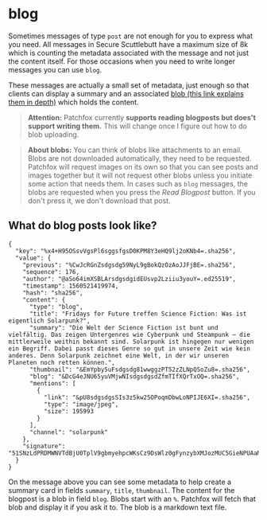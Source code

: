 # blog

Sometimes messages of type `post` are not enough for you to express what you need. All messages in Secure Scuttlebutt have a maximum size of 8k which is counting the metadata associated with the message and not just the content itself. For those occasions when you need to write longer messages you can use `blog`.

These messages are actually a small set of metadata, just enough so that clients can display a summary and an associated [blob (this link explains them in depth)](https://ssbc.github.io/scuttlebutt-protocol-guide/#blobs) which holds the content. 

> **Attention:** Patchfox currently **supports reading blogposts but does't support writing them.** This will change once I figure out how to do blob uploading.

> **About blobs:** You can think of blobs like attachments to an email. Blobs are not downloaded automatically, they need to be requested. Patchfox will request images on its own so that you can see posts and images together but it will not request other blobs unless you initiate some action that needs them. In cases such as `blog` messages, the blobs are requested when you press the _Read Blogpost_ button. If you don't press it, we don't download that post.

## What do blog posts look like?

~~~~
{
  "key": "%x4+H95OSsvVgsPl6sggsfgsD0KPM8Y3eHQ9lj2oKNb4=.sha256",
  "value": {
    "previous": "%CwJcRGnZsdgsdg59NyL9gBokQzOzAoJJFjBE=.sha256",
    "sequence": 176,
    "author": "@aSo64imXSBLArsdgsdgidEUsvp2Lziiu3youY=.ed25519",
    "timestamp": 1560521419974,
    "hash": "sha256",
    "content": {
      "type": "blog",
      "title": "Fridays for Future treffen Science Fiction: Was ist eigentlich Solarpunk?",
      "summary": "Die Welt der Science Fiction ist bunt und vielfältig. Das zeigen Untergenres wie Cyberpunk und Steampunk – die mittlerweile weithin bekannt sind. Solarpunk ist hingegen nur wenigen ein Begriff. Dabei passt dieses Genre so gut in unsere Zeit wie kein anderes. Denn Solarpunk zeichnet eine Welt, in der wir unseren Planeten noch retten können.",
      "thumbnail": "&EmYpby5uFsdgsdg81wwggzPT52zZLNpQSoZu8=.sha256",
      "blog": "&DcG4eJNU65yuVMjwNIsdgsdgsdZfmTIfXQrTxOQ=.sha256",
      "mentions": [
        {
          "link": "&pU8sdgsdgsSIs3z5kw25OPoqmDbwLoNPIJE6XI=.sha256",
          "type": "image/jpeg",
          "size": 195993
        }
      ],
      "channel": "solarpunk"
    },
    "signature": "51SNzLdPRDMWNVTdBjU0TplV9gbmyehpcWKsCz9DsWlz0gFynzybXMJozMUC5GieNPUAaMnob9YFe4sH6nMjAA==.sig.ed25519"
  }
}
~~~~

On the message above you can see some metadata to help create a summary card in fields `summary`, `title`, `thumbnail`. The content for the blogpost is a blob in field `blog`. Blobs start with an `%`. Patchfox will fetch that blob and display it if you ask it to. The blob is a markdown text file.

